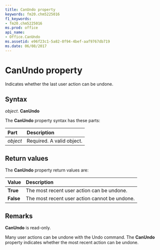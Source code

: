 ```yaml
---
title: CanUndo property
keywords: fm20.chm5225016
f1_keywords:
- fm20.chm5225016
ms.prod: office
api_name:
- Office.CanUndo
ms.assetid: e96f23c1-5a82-0f94-4bef-aaf9767db719
ms.date: 06/08/2017
---
```



# CanUndo property

Indicates whether the last user action can be undone.

## Syntax

_object_. **CanUndo**

The  **CanUndo** property syntax has these parts:

|**Part**|**Description**|
|:-----|:-----|
| _object_|Required. A valid object.|

## Return values

The **CanUndo** property return values are:

|**Value**|**Description**|
|:-----|:-----|
|**True**|The most recent user action can be undone.|
|**False**|The most recent user action cannot be undone.|

## Remarks

**CanUndo** is read-only.

Many user actions can be undone with the Undo command. The **CanUndo** property indicates whether the most recent action can be undone.

